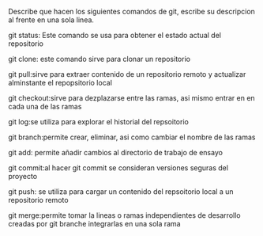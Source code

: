 Describe que hacen los siguientes comandos de git, escribe su descripcion al frente en una sola linea.

git status: Este comando se usa para obtener el estado actual del repositorio

git clone: este comando sirve para clonar un repositorio

git pull:sirve para extraer contenido de un repositorio remoto y actualizar alminstante el repopsitorio local

git checkout:sirve para dezplazarse entre las ramas, asi mismo entrar en en cada una de las ramas

git log:se utiliza para explorar el historial del repsoitorio

git branch:permite crear, eliminar, asi como cambiar el nombre de las ramas

git add: permite añadir cambios al directorio de trabajo de ensayo

git commit:al hacer git commit se consideran versiones seguras del proyecto

git push: se utiliza para cargar un contenido del repsoitorio local a un repositorio remoto

git merge:permite tomar la lineas o ramas independientes de desarrollo creadas por git branche integrarlas en una sola rama
